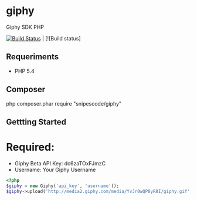 # giphy
Giphy SDK PHP

[![Build Status](https://secure.travis-ci.org/SnipesCode/giphy.png?branch=master)](http://travis-ci.org/SnipesCode/giphy) | [![Build status]

## Requeriments
* PHP 5.4

## Composer
php composer.phar require "snipescode/giphy"

## Gettting Started
# Required:
* Giphy Beta API Key: dc6zaTOxFJmzC
* Username: Your Giphy Username

``` php
<?php
$giphy = new Giphy('api_key', 'username'));
$giphy->upload('http://media2.giphy.com/media/YvJr0wQP8yR8I/giphy.gif', array('Kirk (Alternate)', 'Star Trek (2009)', 'Kobayashi Maru'));

```
